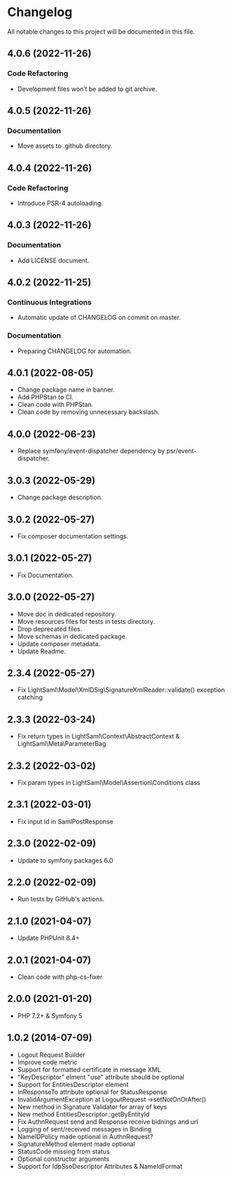 <!--- BEGIN HEADER -->
# Changelog

All notable changes to this project will be documented in this file.
<!--- END HEADER -->

## 4.0.6 (2022-11-26)

### Code Refactoring

* Development files won’t be added to git archive.

## 4.0.5 (2022-11-26)

### Documentation

* Move assets to .github directory.

## 4.0.4 (2022-11-26)

### Code Refactoring

* Introduce PSR-4 autoloading.

## 4.0.3 (2022-11-26)

### Documentation

* Add LICENSE document.

## 4.0.2 (2022-11-25)

### Continuous Integrations

* Automatic update of CHANGELOG on commit on master.

### Documentation

* Preparing CHANGELOG for automation.

## 4.0.1 (2022-08-05)

+ Change package name in banner.
+ Add PHPStan to CI.
+ Clean code with PHPStan.
+ Clean code by removing unnecessary backslash.

## 4.0.0 (2022-06-23)

+ Replace symfony/event-dispatcher dependency by psr/event-dispatcher.

## 3.0.3 (2022-05-29)

+ Change package description.

## 3.0.2 (2022-05-27)

+ Fix composer documentation settings.

## 3.0.1 (2022-05-27)

+ Fix Documentation.

## 3.0.0 (2022-05-27)

+ Move doc in dedicated repository.
+ Move resources files for tests in tests directory.
+ Drop deprecated files.
+ Move schemas in dedicated package.
+ Update composer metadata.
+ Update Readme.

## 2.3.4 (2022-05-27)

+ Fix LightSaml\Model\XmlDSig\SignatureXmlReader::validate() exception catching

## 2.3.3 (2022-03-24)

+ Fix return types in LightSaml\Context\AbstractContext & LightSaml\Meta\ParameterBag

## 2.3.2 (2022-03-02)

+ Fix param types in LightSaml\Model\Assertion\Conditions class

## 2.3.1 (2022-03-01)

+ Fix input id in SamlPostResponse

## 2.3.0 (2022-02-09)

+ Update to symfony packages 6.0

## 2.2.0 (2022-02-09)

+ Run tests by GitHub's actions.

## 2.1.0 (2021-04-07)

+ Update PHPUnit 8.4+

## 2.0.1 (2021-04-07)

+ Clean code with php-cs-fixer

## 2.0.0 (2021-01-20)

+ PHP 7.2+ & Symfony 5

## 1.0.2 (2014-07-09)

+ Logout Request Builder
+ Improve code metric
+ Support for formatted certificate in message XML
+ "KeyDescriptor" elment "use" attribute should be optional
+ Support for EntitiesDescriptor element
+ InResponseTo attribute optional for StatusResponse
+ InvalidArgumentException at LogoutRequest ->setNotOnOrAfter()
+ New method in Signature Validator for array of keys
+ New method EntitiesDescriptor::getByEntityId
+ Fix AuthnRequest send and Response receive bidnings and url
+ Logging of sent/received messages in Binding
+ NameIDPolicy made optional in AuthnRequest?
+ SignatureMethod element made optional
+ StatusCode missing from status
+ Optional constructor arguments
+ Support for IdpSsoDescriptor Attributes & NameIdFormat
